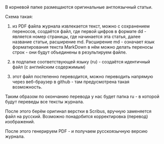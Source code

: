 В корневой папке размещаются оригинальные англоязычный статьи.

Схема такая:

1. из PDF файла журнала извлекается текст, можно с сохранением переносов, создаётся файл, 
где первой цифров в формате dd - является номер страницы, где начинается эта статья, далее название статьи, расширение md.
Расширение md - означает язык форматирования текста MarkDown в нём можно делать переносы строк - 
они будут объединены в результируем файле.

2. в подпапке соответствующей языку (ru) - создаётся идентичный файл (с английским содержимым)

3. этот файл постепенно переводится, можно переводить напрямую через веб-браузер в github - там предусмотрена
такая возможность.

Таким образом по окончанию перевода у нас будет папка ru - в которой будут переведы все тексты журнала.

После этого берём оригинал верстки в Scribus, вручную заменяется файл на русский. 
Возможно понадобится корректировка (перевод) изображений.

После этого генерируем PDF - и получаем русскоязычную версию журнала.

